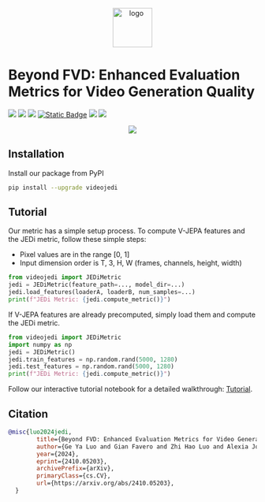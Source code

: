 <p align="center">
<a href="https://oooolga.github.io/jedi.github.io/">
    <picture>
        <source media="(prefers-color-scheme: dark)" srcset="https://github.com/oooolga/JEDi/blob/main/assets/logo-dark_mode.png?raw=true" height="80">
        <source media="(prefers-color-scheme: light)" srcset="https://oooolga.github.io/JEDi.github.io/static/images/logo-sparkles.png" height="80">
        <img alt="logo" src="https://oooolga.github.io/JEDi.github.io/static/images/logo-sparkles.png" height="80">
    </picture>
</a>
</p>

# Beyond FVD: Enhanced Evaluation Metrics for Video Generation Quality

<p align="left">
<a href="https://arxiv.org/abs/2410.05203" alt="arXiv">
    <img src="https://img.shields.io/badge/arXiv-2410.05203-b31b1b.svg?style=flat" /></a>
<a href="https://oooolga.github.io/JEDi.github.io/" alt="webpage">
    <img src="https://img.shields.io/badge/Webpage-JEDi-darkviolet" /></a>
<img src="https://img.shields.io/github/license/oooolga/JEDi" />
<a href="https://paperswithcode.com/paper/beyond-fvd-enhanced-evaluation-metrics-for">
    <img alt="Static Badge" src="https://img.shields.io/badge/paper_with_code-link-turquoise?logo=paperswithcode" /></a>
<a href="https://pypi.org/project/VideoJEDi/" alt="webpage">
    <img src="https://img.shields.io/pypi/v/VideoJEDi" /></a>
<img src="https://views.whatilearened.today/views/github/oooolga/JEDi.svg" />
<p align="center">
<picture>
  <img src="https://oooolga.github.io/JEDi.github.io/static/images/teaser_plot.png">
</picture>
</p>

## Installation
Install our package from PyPI
```bash
pip install --upgrade videojedi
```

## Tutorial
Our metric has a simple setup process. To compute V-JEPA features and the JEDi metric, follow these simple steps:
- Pixel values are in the range [0, 1]
- Input dimension order is T, 3, H, W (frames, channels, height, width)

```python
from videojedi import JEDiMetric
jedi = JEDiMetric(feature_path=..., model_dir=...)
jedi.load_features(loaderA, loaderB, num_samples=...)
print(f"JEDi Metric: {jedi.compute_metric()}")
```

If V-JEPA features are already precomputed, simply load them and compute the JEDi metric.

```python
from videojedi import JEDiMetric
import numpy as np
jedi = JEDiMetric()
jedi.train_features = np.random.rand(5000, 1280)
jedi.test_features = np.random.rand(5000, 1280)
print(f"JEDi Metric: {jedi.compute_metric()}") 
```

Follow our interactive tutorial notebook for a detailed walkthrough: [Tutorial](https://github.com/oooolga/JEDi/blob/main/tutorials/JEDi_tutorial.ipynb).

## Citation

```bibtex
@misc{luo2024jedi,
        title={Beyond FVD: Enhanced Evaluation Metrics for Video Generation Quality}, 
        author={Ge Ya Luo and Gian Favero and Zhi Hao Luo and Alexia Jolicoeur-Martineau and Christopher Pal},
        year={2024},
        eprint={2410.05203},
        archivePrefix={arXiv},
        primaryClass={cs.CV},
        url={https://arxiv.org/abs/2410.05203}, 
  }
```